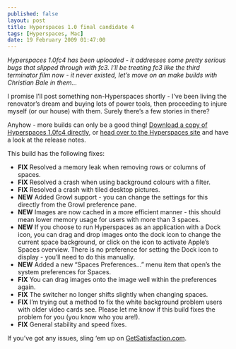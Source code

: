 ```yaml
---
published: false
layout: post
title: Hyperspaces 1.0 final candidate 4
tags: [Hyperspaces, Mac]
date: 19 February 2009 01:47:00
---
```


*Hyperspaces 1.0fc4 has been uploaded - it addresses some pretty serious bugs that slipped through with fc3. I’ll be treating fc3 like the third terminator film now - it never existed, let’s move on an make builds with Christian Bale in them…*

I promise I’ll post something non-Hyperspaces shortly - I’ve been living the renovator’s dream and buying lots of power tools, then proceeding to injure myself (or our house) with them. Surely there’s a few stories in there?

Anyhow - more builds can only be a good thing! [Download a copy of Hyperspaces 1.0fc4 directly][2], or [head over to the Hyperspaces site][3] and have a look at the release notes.

This build has the following fixes:

*   **FIX** Resolved a memory leak when removing rows or columns of spaces.
*   **FIX** Resolved a crash when using background colours with a filter.
*   **FIX** Resolved a crash with tiled desktop pictures.
*   **NEW** Added Growl support - you can change the settings for this directly from the Growl preference pane.
*   **NEW** Images are now cached in a more efficient manner - this should mean lower memory usage for users with more than 3 spaces.
*   **NEW** If you choose to run Hyperspaces as an application with a Dock icon, you can drag and drop images onto the dock icon to change the current space background, or click on the icon to activate Apple’s Spaces overview. There is no preference for setting the Dock icon to display - you’ll need to do this manually.
*   **NEW** Added a new “Spaces Preferences…” menu item that open’s the system preferences for Spaces.
*   **FIX** You can drag images onto the image well within the preferences again.
*   **FIX** The switcher no longer shifts slightly when changing spaces.
*   **FIX** I’m trying out a method to fix the white background problem users with older video cards see. Please let me know if this build fixes the problem for you (you know who you are!).
*   **FIX** General stability and speed fixes.

If you’ve got any issues, sling ‘em up on [GetSatisfaction.com][4].

 [2]: http://hyperspacesapp.com/files/Hyperspaces_640.zip
 [3]: http://hyperspacesapp.com/
 [4]: http://getsatisfaction.com/thecocoabots/products/thecocoabots_hyperspaces

